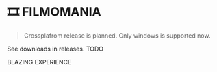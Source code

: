 # 🎞️ FILMOMANIA

> Crossplafrom release is planned. Only windows is supported now.

See downloads in releases. TODO

BLAZING EXPERIENCE
